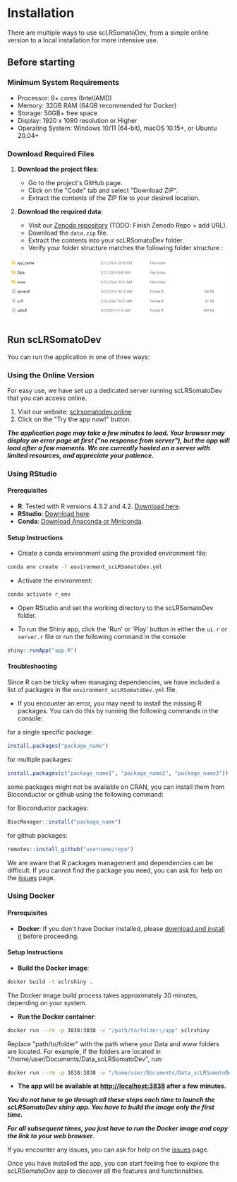 # Installation

There are multiple ways to use scLRSomatoDev, from a simple online version to a local installation for more intensive use.

## Before starting

### Minimum System Requirements

* Processor: 8+ cores (Intel/AMD)
* Memory: 32GB RAM (64GB recommended for Docker)
* Storage: 50GB+ free space
* Display: 1920 x 1080 resolution or Higher
* Operating System: Windows 10/11 (64-bit), macOS 10.15+, or Ubuntu 20.04+

### Download Required Files

1. **Download the project files**:
   * Go to the project's GitHub page.
   * Click on the "Code" tab and select "Download ZIP".
   * Extract the contents of the ZIP file to your desired location.

2. **Download the required data**:
   * Visit our [Zenodo repository](https://github.com/Cortical-interactome/scLRSomatoDev/) (TODO: Finish Zenodo Repo + add URL).
   * Download the `data.zip` file.
   * Extract the contents into your scLRSomatoDev folder.
   * Verify your folder structure matches the following folder structure :

![Folder structure](../img/Folder_structure.png)

## Run scLRSomatoDev

You can run the application in one of three ways:

### Using the Online Version

For easy use, we have set up a dedicated server running scLRSomatoDev that you can access online.

1. Visit our website: [sclrsomatodev.online](http://sclrsomatodev.online/)
2. Click on the "Try the app now!" button.
   
***The application page may take a few minutes to load. Your browser may display an error page at first ("no response from server"), but the app will load after a few moments. We are currently hosted on a server with limited resources, and appreciate your patience.***

### Using RStudio

#### Prerequisites
* **R**: Tested with R versions 4.3.2 and 4.2. [Download here](https://pbil.univ-lyon1.fr/CRAN/).
* **RStudio**: [Download here](https://posit.co/download/rstudio-desktop/).
* **Conda**: [Download Anaconda or Miniconda](https://www.anaconda.com/download/success).

#### Setup Instructions

* Create a conda environment using the provided environment file:
   
```bash
conda env create -f environment_scLRSomatoDev.yml
```

* Activate the environment:
    
```bash
conda activate r_env
```

* Open RStudio and set the working directory to the scLRSomatoDev folder.

* To run the Shiny app, click the 'Run' or 'Play' button in either the `ui.r` or `server.r` file or run the following command in the console:
   
```r
shiny::runApp("app.R")
```
#### Troubleshooting 

Since R can be tricky when managing dependencies, we have included a list of packages in the `environment_scLRSomatoDev.yml` file.

* If you encounter an error, you may need to install the missing R packages. You can do this by running the following commands in the console:

for a single specific package:   
```r
install.packages("package_name")
```
for multiple packages:
```r
install.packages(c("package_name1", "package_name2", "package_name3"))
```
some packages might not be available on CRAN, you can install them from Bioconductor or github using the following command:

for Bioconductor packages:
```r
BiocManager::install("package_name")
```
for github packages:
```r
remotes::install_github("username/repo")
```

We are aware that R packages management and dependencies can be difficult. If you cannot find the package you need, you can ask for help on the [issues](https://github.com/Cortical-interactome/scLRSomatoDev/issues) page.

### Using Docker

#### Prerequisites

* **Docker**: If you don't have Docker installed, please [download and install it](https://www.docker.com/products/docker-desktop/) before proceeding.

#### Setup Instructions

- **Build the Docker image**:
   
```bash
docker build -t sclrshiny .
```

The Docker image build process takes approximately 30 minutes, depending on your system.

- **Run the Docker container**:
   
```bash
docker run --rm -p 3838:3838 -v "/path/to/folder:/app" sclrshiny
```
Replace "path/to/folder" with the path where your Data and www folders are located. For example, if the folders are located in "/home/user/Documents/Data_scLRSomatoDev", run:

```bash
docker run --rm -p 3838:3838 -v "/home/user/Documents/Data_scLRSomatoDev:/app" sclrshiny
```

- **The app will be available at [http://localhost:3838](http://localhost:3838) after a few minutes.**

***You do not have to go through all these steps each time to launch the scLRSomatoDev shiny app. You have to build the image only the first time.***

***For all subsequent times, you just have to run the Docker image and copy the link to your web browser.***

If you encounter any issues, you can ask for help on the [issues](https://github.com/Cortical-interactome/scLRSomatoDev/issues) page.

Once you have installed the app, you can start feeling free to explore the scLRSomatoDev app to discover all the features and functionalities.
